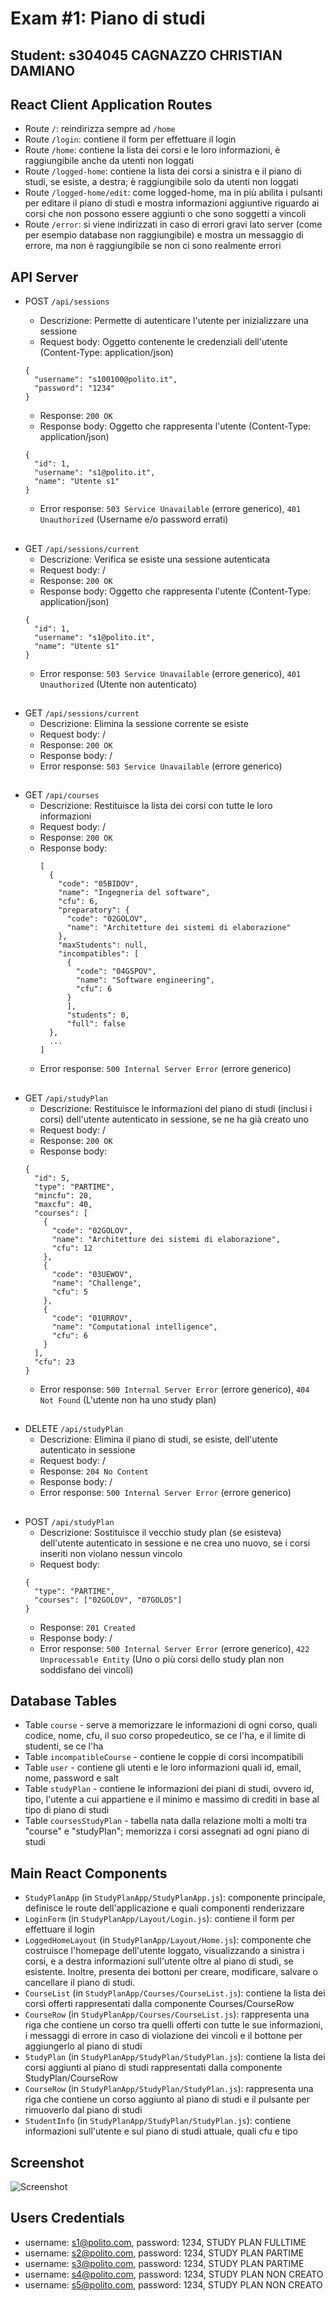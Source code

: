 # Exam #1: Piano di studi 
## Student: s304045 CAGNAZZO CHRISTIAN DAMIANO 

## React Client Application Routes

- Route `/`: reindirizza sempre ad `/home`
- Route `/login`: contiene il form per effettuare il login
- Route `/home`: contiene la lista dei corsi e le loro informazioni, è raggiungibile anche da utenti non loggati
- Route `/logged-home`: contiene la lista dei corsi a sinistra e il piano di studi, se esiste, a destra; è raggiungibile solo da utenti non loggati
- Route `/logged-home/edit`: come logged-home, ma in più abilita i pulsanti per editare il piano di studi e mostra informazioni aggiuntive riguardo ai corsi che non possono essere aggiunti o che sono soggetti a vincoli 
- Route `/error`: si viene indirizzati in caso di errori gravi lato server (come per esempio database non raggiungibile) e mostra un messaggio di errore, ma non è raggiungibile se non ci sono realmente errori


## API Server

- POST `/api/sessions` 
  - Descrizione: Permette di autenticare l'utente per inizializzare una sessione
  - Request body: Oggetto contenente le credenziali dell'utente (Content-Type: application/json)
  
  ```
  {
    "username": "s100100@polito.it",
    "password": "1234"
  }
  ```

  - Response: `200 OK` 
  - Response body: Oggetto che rappresenta l'utente (Content-Type: application/json)
  ```
  {
    "id": 1,
    "username": "s1@polito.it",
    "name": "Utente s1"
  }
  ```
  - Error response: `503 Service Unavailable` (errore generico), `401 Unauthorized` (Username e/o password errati)

##

- GET `/api/sessions/current` 
  - Descrizione: Verifica se esiste una sessione autenticata
  - Request body: /
  - Response: `200 OK` 
  - Response body: Oggetto che rappresenta l'utente (Content-Type: application/json)
  ```
  {
    "id": 1,
    "username": "s1@polito.it",
    "name": "Utente s1"
  }
  ```
  - Error response: `503 Service Unavailable` (errore generico), `401 Unauthorized` (Utente non autenticato)


##


- GET `/api/sessions/current` 
  - Descrizione: Elimina la sessione corrente se esiste
  - Request body: /
  - Response: `200 OK` 
  - Response body: /
  - Error response: `503 Service Unavailable` (errore generico)


##


- GET `/api/courses` 
  - Descrizione: Restituisce la lista dei corsi con tutte le loro informazioni
  - Request body: /
  - Response: `200 OK` 
  - Response body: 
    ```
    [
      {
        "code": "05BIDOV",
        "name": "Ingegneria del software",
        "cfu": 6,
        "preparatory": {
          "code": "02GOLOV",
          "name": "Architetture dei sistemi di elaborazione"
        },
        "maxStudents": null,
        "incompatibles": [
          {
            "code": "04GSPOV",
            "name": "Software engineering",
            "cfu": 6
          }
          ],
          "students": 0,
          "full": false
      },
      ...
    ]
    ```
  - Error response: `500 Internal Server Error` (errore generico)

##

- GET `/api/studyPlan` 
  - Descrizione: Restituisce le informazioni del piano di studi (inclusi i corsi) dell'utente autenticato in sessione, se ne ha già creato uno
  - Request body: /
  - Response: `200 OK` 
  - Response body: 
  ```
  {
    "id": 5,
    "type": "PARTIME",
    "mincfu": 20,
    "maxcfu": 40,
    "courses": [
      {
        "code": "02GOLOV",
        "name": "Architetture dei sistemi di elaborazione",
        "cfu": 12
      },
      {
        "code": "03UEWOV",
        "name": "Challenge",
        "cfu": 5
      },
      {
        "code": "01URROV",
        "name": "Computational intelligence",
        "cfu": 6
      }
    ],
    "cfu": 23
  }
  ```
  - Error response: `500 Internal Server Error` (errore generico), `404 Not Found` (L'utente non ha uno study plan)


##

- DELETE `/api/studyPlan` 
  - Descrizione: Elimina il piano di studi, se esiste, dell'utente autenticato in sessione
  - Request body: /
  - Response: `204 No Content` 
  - Response body: /
  - Error response: `500 Internal Server Error` (errore generico)

##


- POST `/api/studyPlan` 
  - Descrizione: Sostituisce il vecchio study plan (se esisteva) dell'utente autenticato in sessione e ne crea uno nuovo, se i corsi inseriti non violano nessun vincolo
  - Request body: 
  ```
  {
    "type": "PARTIME",
    "courses": ["02GOLOV", "07GOLOS"]
  }
  ```
  - Response: `201 Created` 
  - Response body: /
  - Error response: `500 Internal Server Error` (errore generico), `422 Unprocessable Entity` (Uno o più corsi dello study plan non soddisfano dei vincoli)





## Database Tables

- Table `course` - serve a memorizzare le informazioni di ogni corso, quali codice, nome, cfu, il suo corso propedeutico, se ce l'ha, e il limite di studenti, se ce l'ha
- Table `incompatibleCourse` - contiene le coppie di corsi incompatibili
- Table `user` - contiene gli utenti e le loro informazioni quali id, email, nome, password e salt
- Table `studyPlan` - contiene le informazioni dei piani di studi, ovvero id, tipo, l'utente a cui appartiene e il minimo e massimo di crediti in base al tipo di piano di studi
- Table `coursesStudyPlan` - tabella nata dalla relazione molti a molti tra "course" e "studyPlan"; memorizza i corsi assegnati ad ogni piano di studi

## Main React Components

- `StudyPlanApp` (in `StudyPlanApp/StudyPlanApp.js`): componente principale, definisce le route dell'applicazione e quali componenti renderizzare
- `LoginForm` (in `StudyPlanApp/Layout/Login.js`): contiene il form per effettuare il login
- `LoggedHomeLayout` (in `StudyPlanApp/Layout/Home.js`): componente che costruisce l'homepage dell'utente loggato, visualizzando a sinistra i corsi, e a destra informazioni sull'utente oltre al piano di studi, se esistente. Inoltre, presenta dei bottoni per creare, modificare, salvare o cancellare il piano di studi. 
- `CourseList` (in `StudyPlanApp/Courses/CourseList.js`): contiene la lista dei corsi offerti rappresentati dalla componente Courses/CourseRow
- `CourseRow` (in `StudyPlanApp/Courses/CourseList.js`): rappresenta una riga che contiene un corso tra quelli offerti con tutte le sue informazioni, i messaggi di errore in caso di violazione dei vincoli e il bottone per aggiungerlo al piano di studi
- `StudyPlan` (in `StudyPlanApp/StudyPlan/StudyPlan.js`):  contiene la lista dei corsi aggiunti al piano di studi rappresentati dalla componente StudyPlan/CourseRow
- `CourseRow` (in `StudyPlanApp/StudyPlan/StudyPlan.js`): rappresenta una riga che contiene un corso aggiunto al piano di studi e il pulsante per rimuoverlo dal piano di studi
- `StudentInfo` (in `StudyPlanApp/StudyPlan/StudyPlan.js`): contiene informazioni sull'utente e sul piano di studi attuale, quali cfu e tipo

## Screenshot

![Screenshot](./client/img/logged-home-edit.png)

## Users Credentials

- username: s1@polito.com, password: 1234, STUDY PLAN FULLTIME
- username: s2@polito.com, password: 1234, STUDY PLAN PARTIME
- username: s3@polito.com, password: 1234, STUDY PLAN PARTIME
- username: s4@polito.com, password: 1234, STUDY PLAN NON CREATO 
- username: s5@polito.com, password: 1234, STUDY PLAN NON CREATO
